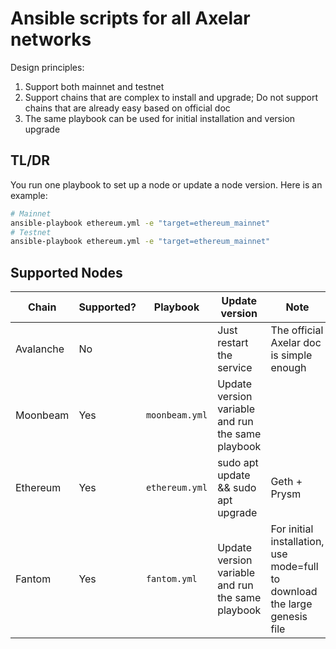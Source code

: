 # Ansible scripts for all Axelar networks

Design principles:

1. Support both mainnet and testnet
1. Support chains that are complex to install and upgrade; Do not support chains that are already easy based on official doc
1. The same playbook can be used for initial installation and version upgrade

## TL/DR

You run one playbook to set up a node or update a node version. Here is an example:

```bash
# Mainnet
ansible-playbook ethereum.yml -e "target=ethereum_mainnet"
# Testnet
ansible-playbook ethereum.yml -e "target=ethereum_mainnet"
```

## Supported Nodes

| Chain     | Supported? | Playbook       | Update version                                    | Note                                                                       |
| --------- | ---------- | -------------- | ------------------------------------------------- | -------------------------------------------------------------------------- |
| Avalanche | No         |                | Just restart the service                          | The official Axelar doc is simple enough                                   |
| Moonbeam  | Yes        | `moonbeam.yml` | Update version variable and run the same playbook |                                                                            |
| Ethereum  | Yes        | `ethereum.yml` | sudo apt update && sudo apt upgrade               | Geth + Prysm                                                               |
| Fantom    | Yes        | `fantom.yml`   | Update version variable and run the same playbook | For initial installation, use mode=full to download the large genesis file |
